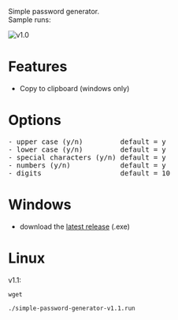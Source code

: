Simple password generator. <br />
Sample runs: <br/>

![v1.0](https://gitlab.com/wcyat/simple-password-generator/-/raw/master/simple-password-generator-v1.0.png)
# Features
- Copy to clipboard (windows only)
# Options
<pre>
- upper case (y/n)         default = y
- lower case (y/n)         default = y
- special characters (y/n) default = y
- numbers (y/n)            default = y
- digits                   default = 10
</pre>
# Windows
- download the [latest release](https://gitlab.com/wcyat/simple-password-generator/-/releases) (.exe)
# Linux
v1.1:
```
wget 
```
```
./simple-password-generator-v1.1.run
```

